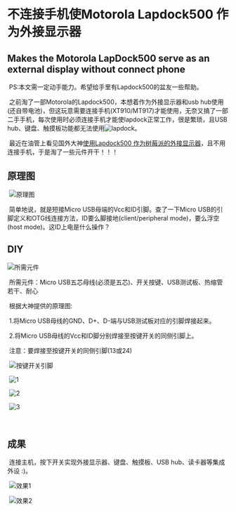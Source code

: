 # 不连接手机使Motorola Lapdock500 作为外接显示器

## Makes the Motorola LapDock500 serve as an external display without connect phone

​	PS:本文需一定动手能力。希望给手里有Lapdock500的盆友一些帮助。

​	之前淘了一部Motorola的Lapdock500，本想着作为外接显示器和usb hub使用(还自带电池)，但这玩意需要连接手机(XT910/MT917)才能使用，无奈又搞了一部二手手机，每次使用时必须连接手机才能使lapdock正常工作，很是繁琐，且USB hub、键盘、触摸板功能都无法使用![lapdock](https://ww4.sinaimg.cn/mw690/c605728egw1famouykgcoj21kw16owxi.jpg)。

​	最近在油管上看见国外大神[使用Lapdock500 作为树莓派的外接显示器](https://www.youtube.com/watch?v=-a3qS45Z_ro)，且不用连接手机，于是淘了一些元件开干！！！

## 原理图

​	![原理图](https://wx2.sinaimg.cn/mw690/c605728ely1gmz2cpr546j20rl0lbwjj.jpg)

​	简单地说，就是短接Micro USB母端的Vcc和ID引脚。查了一下Micro USB的引脚定义和OTG线连接方法，ID要么脚接地(client/peripheral mode)，要么浮空(host mode)。这ID上电是什么操作？

## DIY



![所需元件](https://wx1.sinaimg.cn/mw690/c605728ely1gmz1p68gnbj20u0140x6p.jpg)

​	所需元件：Micro USB五芯母线(必须是五芯)、开关按键、USB测试板、热缩管若干、耐心

​	根据大神提供的原理图:

​	1.将Micro USB母线的GND、D+、D-端与USB测试板对应的引脚焊接起来。

​	2.将Micro USB母线的Vcc和ID脚分别焊接至按键开关的同侧引脚上。

​	注意：要焊接至按键开关的同侧引脚(13或24)

​	![按键开关引脚](https://wx3.sinaimg.cn/mw690/c605728ely1gmz3bywzelj204y02jdfn.jpg)

​	![1](https://wx4.sinaimg.cn/mw690/c605728ely1gmz1qigl8gj20u0140b2a.jpg)

​	![2](https://wx2.sinaimg.cn/mw690/c605728ely1gmz2bozssaj20u01404qq.jpg)

​	![3](https://wx3.sinaimg.cn/mw690/c605728ely1gmz1rf1obsj20u0140x6p.jpg)

​	

## 成果

​	连接主机，按下开关实现外接显示器、键盘、触摸板、USB hub、读卡器等集成外设 :)。

​	![效果1](https://wx4.sinaimg.cn/mw690/c605728ely1gmz2c192xyj21400u0x6p.jpg)

​	![效果2](https://wx2.sinaimg.cn/mw690/c605728ely1gmz2c9x53vj20u01407wi.jpg)




